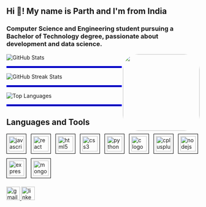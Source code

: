 <h2 align="left">Hi 👋! My name is Parth and I'm  from India</h2> 

<h3>Computer Science and Engineering student pursuing a Bachelor of Technology degree, passionate about  development and data science. </h3>


<img align="right" height="200" style=" border-radius: 20%;" src="https://i.giphy.com/media/v1.Y2lkPTc5MGI3NjExdTh3aXoxMWsxNXpocnBuMWUyOGdycTQ2ZzE2djB5Ymt0cjI2Zm53MyZlcD12MV9pbnRlcm5hbF9naWZfYnlfaWQmY3Q9Zw/8WJw9kAG3wonu/giphy.gif" />



<div>
  <img src="https://github-readme-stats.vercel.app/api?username=Parthvariya2908&theme=radical&hide_border=false&include_all_commits=false&count_private=false" alt="GitHub Stats">
  <hr style="border: 2px solid blue;">
  <img src="https://github-readme-streak-stats.herokuapp.com/?user=Parthvariya2908&theme=radical&hide_border=false" alt="GitHub Streak Stats">
  <hr style="border: 2px solid blue;">
  <img src="https://github-readme-stats.vercel.app/api/top-langs/?username=Parthvariya2908&theme=radical&hide_border=false&include_all_commits=false&count_private=false&layout=compact" alt="Top Languages">
</div>

<hr style="border: 2px solid blue;">


<div align="left">
  <h2>Languages and Tools</h2>
  <div style="display: flex; flex-wrap: wrap; gap: 12px;">
    <div style="border: 1px solid black; padding: 5px;">
      <img src="https://cdn.jsdelivr.net/gh/devicons/devicon/icons/javascript/javascript-original.svg" height="40" alt="javascript logo" />
    </div>
    <div style="border: 1px solid black; padding: 5px;">
      <img src="https://cdn.jsdelivr.net/gh/devicons/devicon/icons/react/react-original.svg" height="40" alt="react logo" />
    </div>
    <div style="border: 1px solid black; padding: 5px;">
      <img src="https://cdn.jsdelivr.net/gh/devicons/devicon/icons/html5/html5-original.svg" height="40" alt="html5 logo" />
    </div>
    <div style="border: 1px solid black; padding: 5px;">
      <img src="https://cdn.jsdelivr.net/gh/devicons/devicon/icons/css3/css3-original.svg" height="40" alt="css3 logo" />
    </div>
    <div style="border: 1px solid black; padding: 5px;">
      <img src="https://cdn.jsdelivr.net/gh/devicons/devicon/icons/python/python-original.svg" height="40" alt="python logo" />
    </div>
    <div style="border: 1px solid black; padding: 5px;">
      <img src="https://cdn.jsdelivr.net/gh/devicons/devicon/icons/c/c-original.svg" height="40" alt="c logo" />
    </div>
    <div style="border: 1px solid black; padding: 5px;">
      <img src="https://cdn.jsdelivr.net/gh/devicons/devicon/icons/cplusplus/cplusplus-original.svg" height="40" alt="cplusplus logo" />
    </div>
    <div style="border: 1px solid black; padding: 5px;">
      <img src="https://cdn.jsdelivr.net/gh/devicons/devicon/icons/nodejs/nodejs-original.svg" height="40" alt="nodejs logo" />
    </div>
    <div style="border: 1px solid black; padding: 5px;">
      <img src="https://cdn.jsdelivr.net/gh/devicons/devicon/icons/express/express-original.svg" height="40" alt="express logo" />
    </div>
    <div style="border: 1px solid black; padding: 5px;">
      <img src="https://cdn.jsdelivr.net/gh/devicons/devicon/icons/mongodb/mongodb-original.svg" height="40" alt="mongodb logo" />
    </div>
  </div>
</div>


###

<div align="left">
  <a href="variyaparth84@gmail.com" target="_blank">
    <img src="https://img.shields.io/static/v1?message=Gmail&logo=gmail&label=&color=D14836&logoColor=white&labelColor=&style=for-the-badge" height="35" alt="gmail logo"  />
  </a>
  <a href="https://www.linkedin.com/in/parth-variya-43ba0322a/" target="_blank">
    <img src="https://img.shields.io/static/v1?message=LinkedIn&logo=linkedin&label=&color=0077B5&logoColor=white&labelColor=&style=for-the-badge" height="35" alt="linkedin logo"  />
  </a>
</div>

###
